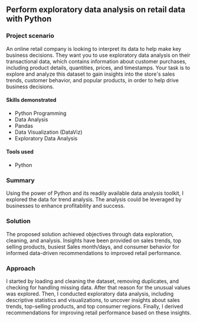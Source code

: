 ## Perform exploratory data analysis on retail data with Python

### Project scenario
An online retail company is looking to interpret its data to help make key business decisions. They want you to use exploratory data analysis on their transactional data, which contains information about customer purchases, including product details, quantities, prices, and timestamps. Your task is to explore and analyze this dataset to gain insights into the store's sales trends, customer behavior, and popular products, in order to help drive business decisions.

#### Skills demonstrated
- Python Programming
- Data Analysis
- Pandas
- Data Visualization (DataViz)
- Exploratory Data Analysis
#### Tools used
- Python

### Summary
Using the power of Python and its readily available data analysis toolkit, I explored the data for trend analysis. The analysis could be leveraged by businesses to enhance profitability and success.

### Solution
The proposed solution achieved objectives through data exploration, cleaning, and analysis. Insights have been provided on sales trends, top selling products, busiest Sales month/days, and consumer behavior for informed data-driven recommendations to improved retail performance.

### Approach
I started by loading and cleaning the dataset, removing duplicates, and checking for handling missing data. After that reason for the unusual values was explored. Then, I conducted exploratory data analysis, including descriptive statistics and visualizations, to uncover insights about sales trends, top-selling products, and top consumer regions. Finally, I derived recommendations for improving retail performance based on these insights.
